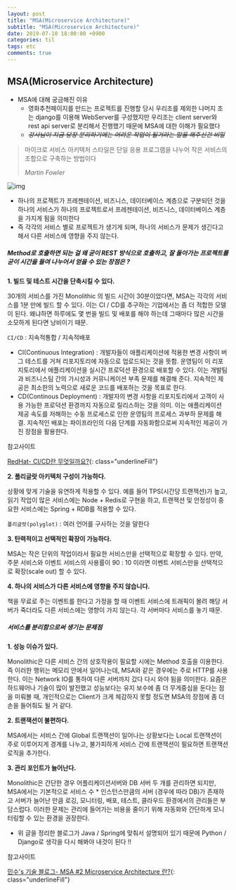 ```yaml
---
layout: post
title: "MSA(Microservice Architecture)"
subtitle: "MSA(Microservice Architecture)"
date: 2019-07-10 18:00:00 +0900
categories: til
tags: etc
comments: true
---
```


## MSA(Microservice Architecture)



- MSA에 대해 궁금해진 이유
  - 영화추천페이지를 만드는 프로젝트를 진행할 당시 우리조를 제외한 나머지 조는 django를 이용해 WebServer를 구성했지만 우리조는 client server와 rest api server로 분리해서 진행했기 때문에 MSA에 대한 이해가 필요했다
  - ~~_강사님이 지금 당장 분리하기에는 어려운 작업이 될거라는 말을 해주신건 비밀_~~



> 마이크로 서비스 아키텍처 스타일은 단일 응용 프로그램을 나누어 작은 서비스의 조합으로 구축하는 방법이다 			
>
> _Martin Fowler_

![img](https://t1.daumcdn.net/cfile/tistory/990DCB4D5A7B067D30)



- 하나의 프로젝트가 프레젠테이션, 비즈니스, 데이터베이스 계층으로 구분되던 것을 하나의 서비스가 하나의 프로젝트로서 프레젠테이션, 비즈니스, 데이터베이스 계층을 가지게 됨을 의미한다
- 즉 각각의 서비스 별로 프로젝트가 생기게 되며, 하나의 서비스가 문제가 생긴다고 해서 다른 서비스에 영향을 주지 않는다.



##### Method로 호출하면 되는 걸 왜 굳이 REST 방식으로 호출하고, 잘 돌아가는 프로젝트를 굳이 시간을 들여 나누어서 얻을 수 있는 장점은 ?



**1. 빌드 및 테스트 시간을 단축시킬 수 있다.**

30개의 서비스를 가진 Monolithic 의 빌드 시간이 30분이었다면, MSA는 각각의 서비스를 1분 만에 빌드 할 수 있다. 이는 CI / CD를 추구하는 기업에서는 좀 더 적합한 모델이 된다. 왜냐하면 하루에도 몇 번을 빌드 및 배포를 해야 하는데 그때마다 많은 시간을 소모하게 된다면 낭비이기 때문.



`CI/CD` : 지속적통합 / 지속적배포

- CI(Continuous Integration) : 개발자들이 애플리케이션에 적용한 변경 사항이 버그 테스트를 거쳐 리포지토리에 자동으로 업로드되는 것을 뜻함. 운영팀이 이 리포지토리에서 애플리케이션을 실시간 프로덕션 환경으로 배포할 수 있다. 이는 개발팀과 비즈니스팀 간의 가시성과 커뮤니케이션 부족 문제를 해결해 준다. 지속적인 제공은 최소한의 노력으로 새로운 코드를 배포하는 것을 목표로 한다.
- CD(Continous Deployment) : 개발자의 변경 사항을 리포지토리에서 고객이 사용 가능한 프로덕션 환경까지 자동으로 릴리스하는 것을 의미. 이는 애플리케이션 제공 속도를 저해하는 수동 프로세스로 인한 운영팀의 프로세스 과부하 문제를 해결. 지속적인 배포는 파이프라인의 다음 단계를 자동화함으로써 지속적인 제공이 가진 장점을 활용한다.

참고사이트

[RedHat- CI/CD란 무엇일까요?](https://www.redhat.com/ko/topics/devops/what-is-ci-cd){: class="underlineFill"}



**2. 폴리글랏 아키텍처 구성이 가능하다.**

상황에 맞게 기술을 유연하게 적용할 수 있다. 예를 들어 TPS(시간당 트랜잭션)가 높고, 읽기 작업이 많은 서비스에는 Node + Redis로 구현을 하고, 트랜잭션 및 안정성이 중요한 서비스에는 Spring + RDB를 적용할 수 있다.

`폴리글랏(polyglot)` :  여러 언어를 구사하는 것을 말한다



**3. 탄력적이고 선택적인 확장이 가능하다.**

MSA는 작은 단위의 작업이라서 필요한 서비스만을 선택적으로 확장할 수 있다. 만약, 주문 서비스와 이벤트 서비스의 사용률이 90 : 10 이라면 이벤트 서비스만을 선택적으로 확장(scale out) 할 수 있다.



**4. 하나의 서비스가 다른 서비스에 영향을 주지 않습니다.**

책을 무료로 주는 이벤트를 한다고 가정을 할 때 이벤트 서비스에 트래픽이 몰려 해당 서버가 죽더라도 다른 서비스에는 영향이 가지 않는다. 각 서버마다 서비스를 놓기 때문.



##### 서비스를  분리함으로써 생기는 문제점



**1. 성능 이슈가 있다.**

Monolithic은 다른 서비스 간의 상호작용이 필요할 시에는 Method 호출을 이용한다. 즉 이러한 행위는 메모리 안에서 일어나는데,  MSA와 같은 경우에는 주로 HTTP를 사용한다. 이는 Network IO를 통하여 다른 서버까지 갔다 다시 와야 됨을 의미한다. 요즘은 하드웨어나 기술이 많이 발전했고 성능보다는 유지 보수에 좀 더 무게중심을 둔다는 점을 미뤄볼 때, 개인적으로는 Client가 크게 체감하지 못할 정도면 MSA의 장점에 좀 더 손을 들어줘도 될 거 같다.



**2. 트랜잭션이 불편하다.**

MSA에서는 서비스 간에 Global 트랜잭션이 일어나는 상황보다는 Local 트랜잭션이 주로 이루어지게 경계를 나누고, 불가피하게 서비스 간에 트랜잭션이 필요하면 트랜잭션 로직을 추가한다.



**3. 관리 포인트가 늘어난다.**

Monolithic은 간단한 경우 어플리케이션서버와 DB 서버 두 개를 관리하면 되지만, MSA에서는 기본적으로 서비스 수 * 인스턴스만큼의 서버 (경우에 따라 DB)가 존재하고 서버가 늘어난 만큼 로깅, 모니터링, 배포, 테스트, 클라우드 환경에서의 관리들은 부담스럽다. 이러한 문제는 관리에 들어가는 비용을 줄이기 위해 자동화와 간단하게 모니터링할 수 있는 환경을 권장한다.



- 위 글을 정리한 블로그가 Java / Spring에 맞춰서 설명되어 있기 때문에 Python / Django로 생각을 다시 해봐야 내것이 된다 !!



참고사이트

[민수's 기술 블로그- MSA #2 Microservice Architecture 란?](https://alwayspr.tistory.com/20){: class="underlineFill"}